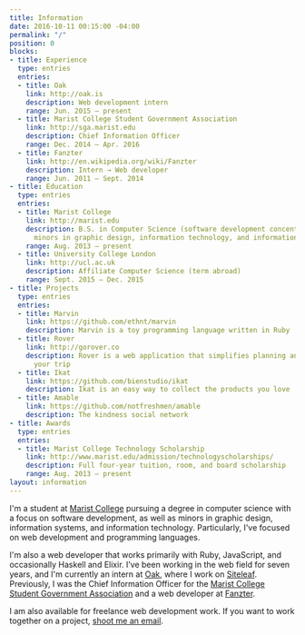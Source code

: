 ```yaml
---
title: Information
date: 2016-10-11 00:15:00 -04:00
permalink: "/"
position: 0
blocks:
- title: Experience
  type: entries
  entries:
  - title: Oak
    link: http://oak.is
    description: Web development intern
    range: Jun. 2015 – present
  - title: Marist College Student Government Association
    link: http://sga.marist.edu
    description: Chief Information Officer
    range: Dec. 2014 – Apr. 2016
  - title: Fanzter
    link: http://en.wikipedia.org/wiki/Fanzter
    description: Intern → Web developer
    range: Jun. 2011 – Sept. 2014
- title: Education
  type: entries
  entries:
  - title: Marist College
    link: http://marist.edu
    description: B.S. in Computer Science (software development concentration), with
      minors in graphic design, information technology, and information systems
    range: Aug. 2013 – present
  - title: University College London
    link: http://ucl.ac.uk
    description: Affiliate Computer Science (term abroad)
    range: Sept. 2015 – Dec. 2015
- title: Projects
  type: entries
  entries:
  - title: Marvin
    link: https://github.com/ethnt/marvin
    description: Marvin is a toy programming language written in Ruby
  - title: Rover
    link: http://gorover.co
    description: Rover is a web application that simplifies planning and organizing
      your trip
  - title: Ikat
    link: https://github.com/bienstudio/ikat
    description: Ikat is an easy way to collect the products you love
  - title: Amable
    link: https://github.com/notfreshmen/amable
    description: The kindness social network
- title: Awards
  type: entries
  entries:
  - title: Marist College Technology Scholarship
    link: http://www.marist.edu/admission/technologyscholarships/
    description: Full four-year tuition, room, and board scholarship
    range: Aug. 2013 – present
layout: information
---
```


I'm a student at [Marist College](http://marist.edu) pursuing a degree in computer science with a focus on software development, as well as minors in graphic design, information systems, and information technology. Particularly, I've focused on web development and programming languages.

I'm also a web developer that works primarily with Ruby, JavaScript, and occasionally Haskell and Elixir. I’ve been working in the web field for seven years, and I'm currently an intern at [Oak](http://oak.is), where I work on [Siteleaf](http://siteleaf.com). Previously, I was the Chief Information Officer for the [Marist College Student Government Association](http://sga.marist.edu) and a web developer at [Fanzter](http://en.wikipedia.org/wiki/Fanzter).

I am also available for freelance web development work. If you want to work together on a project, [shoot me an email](mailto:ethan.turkeltaub@gmail.com).
